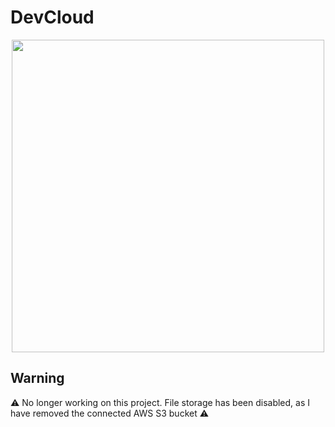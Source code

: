 # DevCloud
<div align="center">
    <img style="width:500px;height:auto;" src="https://cdn.rawgit.com/JonathanSpeek/devcloud/master/devcloud-screenshot.png"/>
</div>

## Warning
⚠️ No longer working on this project. File storage has been disabled, as I have removed the connected AWS S3 bucket ⚠️
